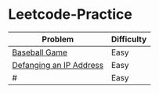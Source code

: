 # Leetcode-Practice

| Problem  | Difficulty |
| ------------- | ------------- |
| <a href="https://github.com/arafathussainn/Leetcode-Practice/blob/master/Baseball_Game.java">Baseball Game</a>  | Easy  |
| <a href="https://github.com/arafathussainn/Leetcode-Practice/blob/master/Defanging_an_IP_Address.java">Defanging an IP Address</a>  | Easy  |
|#|Easy|

